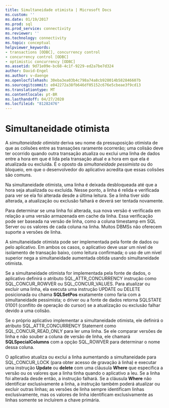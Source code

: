 ```yaml
---
title: Simultaneidade otimista | Microsoft Docs
ms.custom: ''
ms.date: 01/19/2017
ms.prod: sql
ms.prod_service: connectivity
ms.reviewer: ''
ms.technology: connectivity
ms.topic: conceptual
helpviewer_keywords:
- transactions [ODBC], concurrency control
- concurrency control [ODBC]
- optimistic concurrency [ODBC]
ms.assetid: 9d71e09e-bc68-4c1f-9229-ed2a7be7d324
author: David-Engel
ms.author: v-daenge
ms.openlocfilehash: 30eba3ea03b4c798a74a8cb928014b582846607b
ms.sourcegitcommit: e042272a38fb646df05152c676e5cbeae3f9cd13
ms.translationtype: MT
ms.contentlocale: pt-BR
ms.lasthandoff: 04/27/2020
ms.locfileid: "81282476"
---
```

# <a name="optimistic-concurrency"></a>Simultaneidade otimista
A *simultaneidade otimista* deriva seu nome da pressuposição otimista de que as colisões entre as transações raramente ocorrerão; uma colisão deve ter ocorrido quando outra transação atualiza ou exclui uma linha de dados entre a hora em que é lida pela transação atual e a hora em que ela é atualizada ou excluída. É o oposto da *simultaneidade pessimista* ou do bloqueio, em que o desenvolvedor do aplicativo acredita que essas colisões são comuns.  
  
 Na simultaneidade otimista, uma linha é deixada desbloqueada até que a hora seja atualizada ou excluída. Nesse ponto, a linha é relida e verificada para ver se ela foi alterada desde a última leitura. Se a linha tiver sido alterada, a atualização ou exclusão falhará e deverá ser tentada novamente.  
  
 Para determinar se uma linha foi alterada, sua nova versão é verificada em relação a uma versão armazenada em cache da linha. Essa verificação pode ser baseada na versão de linha, como a coluna timestamp em SQL Server ou os valores de cada coluna na linha. Muitos DBMSs não oferecem suporte a versões de linha.  
  
 A simultaneidade otimista pode ser implementada pela fonte de dados ou pelo aplicativo. Em ambos os casos, o aplicativo deve usar um nível de isolamento de transação baixo, como leitura confirmada; o uso de um nível superior nega a simultaneidade aumentada obtida usando simultaneidade otimista.  
  
 Se a simultaneidade otimista for implementada pela fonte de dados, o aplicativo definirá o atributo SQL_ATTR_CONCURRENCY instrução como SQL_CONCUR_ROWVER ou SQL_CONCUR_VALUES. Para atualizar ou excluir uma linha, ela executa uma instrução UPDATE ou DELETE posicionada ou chama **SQLSetPos** exatamente como faria com a simultaneidade pessimista; o driver ou a fonte de dados retorna SQLSTATE 01001 (conflito de operação do cursor) se a atualização ou exclusão falhar devido a uma colisão.  
  
 Se o próprio aplicativo implementar a simultaneidade otimista, ele definirá o atributo SQL_ATTR_CONCURRENCY Statement como SQL_CONCUR_READ_ONLY para ler uma linha. Se ele comparar versões de linha e não souber a coluna de versão de linha, ele chamará **SQLSpecialColumns** com a opção SQL_ROWVER para determinar o nome dessa coluna.  
  
 O aplicativo atualiza ou exclui a linha aumentando a simultaneidade para SQL_CONCUR_LOCK (para obter acesso de gravação à linha) e executar uma instrução **Update** ou **delete** com uma cláusula **Where** que especifica a versão ou os valores que a linha tinha quando o aplicativo a leu. Se a linha foi alterada desde então, a instrução falhará. Se a cláusula **Where** não identificar exclusivamente a linha, a instrução também poderá atualizar ou excluir outras linhas; as versões de linha sempre identificam linhas exclusivamente, mas os valores de linha identificam exclusivamente as linhas somente se incluírem a chave primária.
